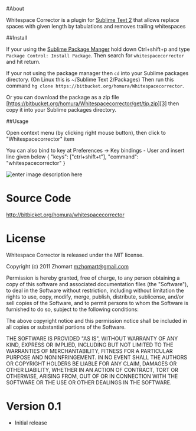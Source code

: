 #About

Whitespace Corrector is a plugin for [Sublime Text 2][1] that allows replace spaces with given length by tabulations and removes trailing whitespaces


##Install

If your using the [Sublime Package Manger][2] hold down Ctrl+shift+p and type
`Package Control: Install Package`. Then search for `whitespacecorrector` and hit return.

If your not using the package manager then `cd` into your Sublime packages directory. (On Linux this is ~/Sublime Text 2/Packages) Then run this command `hg clone https://bitbucket.org/homura/Whitespacecorrector`.

Or you can download the package as a zip file [https://bitbucket.org/homura/Whitespacecorrector/get/tip.zip][3] then copy it into your Sublime packages directory.

##Usage

Open context menu (by clicking right mouse button), then click to "Whitespacecorrector" item

You can also bind to key at Preferences -> Key bindings - User 
and insert line given below
{ "keys": ["ctrl+shift+t"], "command": "whitespacecorrector" }


![enter image description here][4]


# Source Code
http://bitbicket.org/homura/whitespacecorrector

# License

Whitespace Corrector is released under the MIT license.

Copyright (c) 2011 Zhomart <mzhomart@gmail.com>

Permission is hereby granted, free of charge, to any person obtaining a copy of this software and associated documentation files (the "Software"), to deal in the Software without restriction, including without limitation the rights to use, copy, modify, merge, publish, distribute, sublicense, and/or sell copies of the Software, and to permit persons to whom the Software is furnished to do so, subject to the following conditions:

The above copyright notice and this permission notice shall be included in all copies or substantial portions of the Software.

THE SOFTWARE IS PROVIDED "AS IS", WITHOUT WARRANTY OF ANY KIND, EXPRESS OR IMPLIED, INCLUDING BUT NOT LIMITED TO THE WARRANTIES OF MERCHANTABILITY, FITNESS FOR A PARTICULAR PURPOSE AND NONINFRINGEMENT. IN NO EVENT SHALL THE AUTHORS OR COPYRIGHT HOLDERS BE LIABLE FOR ANY CLAIM, DAMAGES OR OTHER LIABILITY, WHETHER IN AN ACTION OF CONTRACT, TORT OR OTHERWISE, ARISING FROM, OUT OF OR IN CONNECTION WITH THE SOFTWARE OR THE USE OR OTHER DEALINGS IN THE SOFTWARE.

# Version 0.1
- Initial release



  [1]: http://www.sublimetext.com/2
  [2]: http://wbond.net/sublime_packages/package_control
  [3]: https://bitbucket.org/homura/Whitespacecorrector/get/tip.zip
  [4]: http://bitbucket.org/
